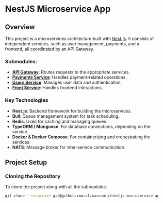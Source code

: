 # NestJS Microservice App

## Overview
This project is a microservices architecture built with [Nest.js](https://nestjs.com/). It consists of independent services, such as user management, payments, and a frontend, all coordinated by an API Gateway.

### Submodules:
- **[API Gateway](https://github.com/alimansoori/api-gateway)**: Routes requests to the appropriate services.
- **[Payments Service](https://github.com/alimansoori/payments-service)**: Handles payment-related operations.
- **[Users Service](https://github.com/alimansoori/users-service)**: Manages user data and authentication.
- **[Front Service](https://github.com/alimansoori/front-service)**: Handles frontend interactions.

### Key Technologies
- **Nest.js**: Backend framework for building the microservices.
- **Bull**: Queue management system for task scheduling.
- **Redis**: Used for caching and managing queues.
- **TypeORM / Mongoose**: For database connections, depending on the service.
- **Docker & Docker Compose**: For containerizing and orchestrating the services.
- **NATS**: Message broker for inter-service communication.

## Project Setup

### Cloning the Repository
To clone the project along with all the submodules:
```bash
git clone --recursive git@github.com:alimansoori/nestjs-microservice-app.git
